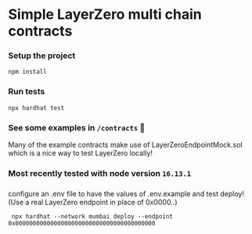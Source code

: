 # Simple LayerZero multi chain contracts

### Setup the project
```shell
npm install
```
 
 ### Run tests
```shell
npx hardhat test
```

### See some examples in `/contracts`  🙌

Many of the example contracts make use of LayerZeroEndpointMock.sol which is a nice way to test LayerZero locally!


### Most recently tested with node version `16.13.1` 

###
configure an .env file to have the values of .env.example and test deploy! (Use a real LayerZero endpoint in place of 0x0000..) 


``` npx hardhat --network mumbai deploy --endpoint 0x0000000000000000000000000000000000000000```